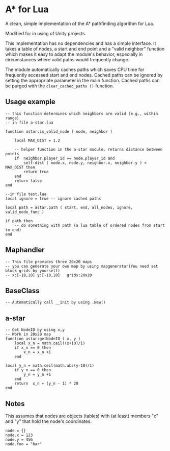 A* for Lua
==========

A clean, simple implementation of the A* pathfinding algorithm for Lua.

Modified for in using of Unity projects.

This implementation has no dependencies and has a simple interface. It takes a table of nodes, a start and end point and a "valid neighbor" function which makes it easy to adapt the module's behavior, especially in circumstances where valid paths would frequently change.

The module automatically caches paths which saves CPU time for frequently accessed start and end nodes. Cached paths can be ignored by setting the appropriate parameter in the main function. Cached paths can be purged with the `clear_cached_paths ()` function.

## Usage example ##

	-- this function determines which neighbors are valid (e.g., within range) 
	-- in file a-star.lua
	
	function astar:is_valid_node ( node, neighbor ) 
	
		local MAX_DIST = 1.2
			
		-- helper function in the a-star module, returns distance between points
		if 	neighbor.player_id == node.player_id and 
			self:dist ( node.x, node.y, neighbor.x, neighbor.y ) < MAX_DIST then
			return true
		end
		return false
	end
	
	--in file test.lua
	local ignore = true -- ignore cached paths
	
	local path = astar.path ( start, end, all_nodes, ignore, valid_node_func )
	
	if path then
		-- do something with path (a lua table of ordered nodes from start to end)
	end
	
## Maphandler ##
	
	-- This file provides three 20x20 maps
	-- you can generate your own map by using mapgenerator(You need set block grids by yourself)
	-- x:[-10,10] y:[-10,10]   grids:20x20
	
## BaseClass ##
	
	-- Automatically call __init by using .New()
	
## a-star ##
	
	-- Get NodeID by using x,y
	-- Work in 20x20 map
	function astar:getNodeID ( x, y )
		local x_n = math.ceil((x+10)/1)
		if x_n == 0 then
			x_n = x_n +1
		end

	local y_n = math.ceil(math.abs(y-10)/1)
		if y_n == 0 then
			y_n = y_n +1
		end
		return  x_n + (y_n - 1) * 20 
	end
	
	
## Notes ##

This assumes that nodes are objects (tables) with (at least) members "x" and "y" that hold the node's coordinates.

	node = {}
	node.x = 123
	node.y = 456
	node.foo = "bar"
